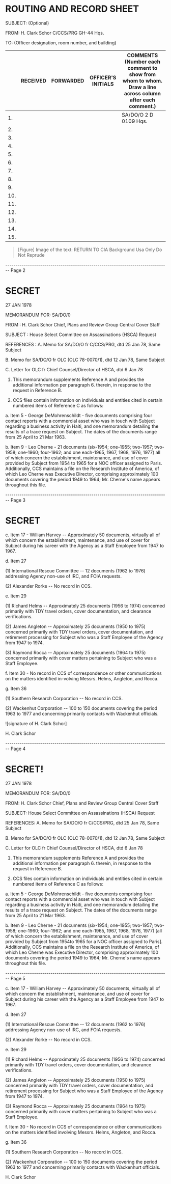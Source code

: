 # ROUTING AND RECORD SHEET

SUBJECT: (Optional)

FROM: H. Clark Schor C/CCS/PRG GH-44 Hqs.

TO: (Officer designation, room number, and building)

|     | RECEIVED | FORWARDED | OFFICER'S INITIALS | COMMENTS (Number each comment to show from whom to whom. Draw a line across column after each comment.) |
| --- | -------- | --------- | ------------------ | ------------------------------------------------------------------------------------------------------- |
| 1.  |          |           |                    | SA/DO/O 2 D 0109 Hqs.                                                                                   |
| 2.  |          |           |                    |                                                                                                         |
| 3.  |          |           |                    |                                                                                                         |
| 4.  |          |           |                    |                                                                                                         |
| 5.  |          |           |                    |                                                                                                         |
| 6.  |          |           |                    |                                                                                                         |
| 7.  |          |           |                    |                                                                                                         |
| 8.  |          |           |                    |                                                                                                         |
| 9.  |          |           |                    |                                                                                                         |
| 10. |          |           |                    |                                                                                                         |
| 11. |          |           |                    |                                                                                                         |
| 12. |          |           |                    |                                                                                                         |
| 13. |          |           |                    |                                                                                                         |
| 14. |          |           |                    |                                                                                                         |
| 15. |          |           |                    |                                                                                                         |


> [Figure] Image of the text: RETURN TO CIA Background Usa Only Do Not Reprude


-------------------------------------------------------------------------------- Page 2

# SECRET

27 JAN 1978

MEMORANDUM FOR: SA/DO/0

FROM : H. Clark Schor
Chief, Plans and Review Group
Central Cover Staff

SUBJECT : House Select Committee on Assassinations
(HSCA) Request

REFERENCES : A. Memo for SA/DO/O fr C/CCS/PRG, dtd
25 Jan 78, Same Subject

B. Memo for SA/DO/O fr OLC (OLC 78-0070/1),
dtd 12 Jan 78, Same Subject

C. Letter for OLC fr Chief Counsel/Director
of HSCA, dtd 6 Jan 78

1. This memorandum supplements Reference A and provides the additional information per paragraph 6. therein, in response to the request in Reference B.

2. CCS files contain information on individuals and entities cited in certain numbered items of Reference C as follows:

a. Item 5 - George DeMohrenschildt - five documents comprising four contact reports with a commercial asset who was in touch with Subject regarding a business activity in Haiti, and one memorandum detailing the results of a trace request on Subject. The dates of the documents range from 25 April to 21 Mar 1963.

b. Item 9 - Leo Cherne - 21 documents (six-1954; one-1955; two-1957; two-1958; one-1960; four-1962; and one each-1965, 1967, 1968, 1976, 1977) all of which concern the establishment, maintenance, and use of cover provided by Subject from 1954 to 1965 for a NOC officer assigned to Paris. Additionally, CCS maintains a file on the Research Institute of America, of which Leo Cherne was Executive Director, comprising approximately 100 documents covering the period 1949 to 1964; Mr. Cherne's name appears throughout this file.


-------------------------------------------------------------------------------- Page 3

# SECRET

c. Item 17 - William Harvey -- Approximately 50 documents, virtually all of which concern the establishment, maintenance, and use of cover for Subject during his career with the Agency as a Staff Employee from 1947 to 1967.

d. Item 27

(1) International Rescue Committee -- 12 documents (1962 to 1976) addressing Agency non-use of IRC, and FOIA requests.

(2) Alexander Rorke -- No record in CCS.

e. Item 29

(1) Richard Helms -- Approximately 25 documents (1956 to 1974) concerned primarily with TDY travel orders, cover documentation, and clearance verifications.

(2) James Angleton -- Approximately 25 documents (1950 to 1975) concerned primarily with TDY travel orders, cover documentation, and retirement processing for Subject who was a Staff Employee of the Agency from 1947 to 1974.

(3) Raymond Rocca -- Approximately 25 documents (1964 to 1975) concerned primarily with cover matters pertaining to Subject who was a Staff Employee.

f. Item 30 - No record in CCS of correspondence or other communications on the matters identified in-volving Messrs. Helms, Angleton, and Rocca.

g. Item 36

(1) Southern Research Corporation -- No record in CCS.

(2) Wackenhut Corporation -- 100 to 150 documents covering the period 1963 to 1977 and concerning primarily contacts with Wackenhut officials.

![signature of H. Clark Schor]

H. Clark Schor


-------------------------------------------------------------------------------- Page 4

# SECRET!

27 JAN 1978

MEMORANDUM FOR: SA/DO/0

FROM: H. Clark Schor
Chief, Plans and Review Group
Central Cover Staff

SUBJECT: House Select Committee on Assassinations
(HSCA) Request

REFERENCES: A. Memo for SA/DO/O fr C/CCS/PRG, dtd
25 Jan 78, Same Subject

B. Memo for SA/DO/O fr OLC (OLC 78-0070/1),
dtd 12 Jan 78, Same Subject

C. Letter for OLC fr Chief Counsel/Director
of HSCA, dtd 6 Jan 78

1. This memorandum supplements Reference A and provides the additional information per paragraph 6. therein, in response to the request in Reference B.

2. CCS files contain information on individuals and entities cited in certain numbered items of Reference C as follows:

a. Item 5 - George DeMohrenschildt - five documents comprising four contact reports with a commercial asset who was in touch with Subject regarding a business activity in Haiti, and one memorandum detailing the results of a trace request on Subject. The dates of the documents range from 25 April to 21 Mar 1963.

b. Item 9 - Leo Cherne - 21 documents (six-1954; one-1955; two-1957; two-1958; one-1960; four-1962; and one each-1965, 1967, 1968, 1976, 1977) [all of which concern the establishment, maintenance, and use of cover provided by Subject from 1954to 1965 for a NOC officer assigned to Paris]. Additionally, CCS maintains a file on the Research Institute of America, of which Leo Cherne was Executive Director, comprising approximately 100 documents covering the period 1949 to 1964; Mr. Cherne's name appears throughout this file.


-------------------------------------------------------------------------------- Page 5

c. Item 17 - William Harvey -- Approximately 50 documents, virtually all of which concern the establishment, maintenance, and use of cover for Subject during his career with the Agency as a Staff Employee from 1947 to 1967.

d. Item 27

(1) International Rescue Committee -- 12 documents (1962 to 1976) addressing Agency non-use of IRC, and FOIA requests.

(2) Alexander Rorke -- No record in CCS.

e. Item 29

(1) Richard Helms -- Approximately 25 documents (1956 to 1974) concerned primarily with TDY travel orders, cover documentation, and clearance verifications.

(2) James Angleton -- Approximately 25 documents (1950 to 1975) concerned primarily with TDY travel orders, cover documentation, and retirement processing for Subject who was a Staff Employee of the Agency from 1947 to 1974.

(3) Raymond Rocca -- Approximately 25 documents (1964 to 1975) concerned primarily with cover matters pertaining to Subject who was a Staff Employee.

f. Item 30 - No record in CCS of correspondence or other communications on the matters identified involving Messrs. Helms, Angleton, and Rocca.

g. Item 36

(1) Southern Research Corporation -- No record in CCS.

(2) Wackenhut Corporation -- 100 to 150 documents covering the period 1963 to 1977 and concerning primarily contacts with Wackenhurt officials.

H. Clark Schor
